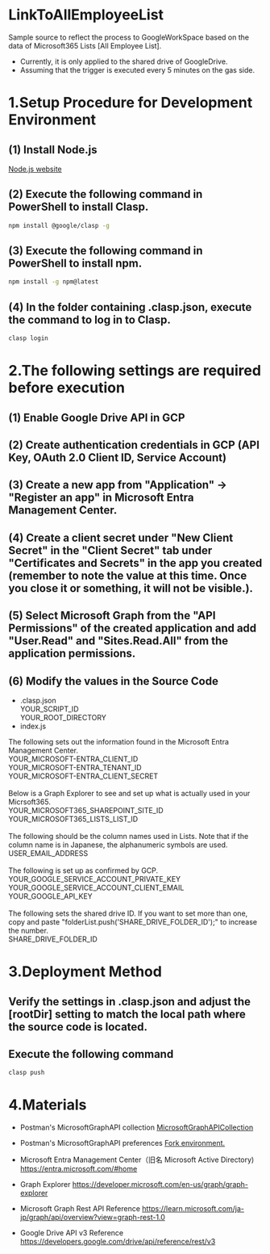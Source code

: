 # LinkToAllEmployeeList
Sample source to reflect the process to GoogleWorkSpace based on the data of Microsoft365 Lists [All Employee List].
- Currently, it is only applied to the shared drive of GoogleDrive.
- Assuming that the trigger is executed every 5 minutes on the gas side.

# 1.Setup Procedure for Development Environment
## (1) Install Node.js
[Node.js website](https://nodejs.org/en)

## (2) Execute the following command in PowerShell to install Clasp.
```bash
npm install @google/clasp -g
```
## (3) Execute the following command in PowerShell to install npm.
```bash
npm install -g npm@latest
```

## (4) In the folder containing .clasp.json, execute the command to log in to Clasp.
```bash
clasp login
```

# 2.The following settings are required before execution
## (1) Enable Google Drive API in GCP
## (2) Create authentication credentials in GCP (API Key, OAuth 2.0 Client ID, Service Account)
## (3) Create a new app from "Application" -> "Register an app" in Microsoft Entra Management Center.
## (4) Create a client secret under "New Client Secret" in the "Client Secret" tab under "Certificates and Secrets" in the app you created (remember to note the value at this time. Once you close it or something, it will not be visible.).
## (5) Select Microsoft Graph from the "API Permissions" of the created application and add "User.Read" and "Sites.Read.All" from the application permissions.
## (6) Modify the values in the Source Code
- .clasp.json<br>
YOUR_SCRIPT_ID<br>
YOUR_ROOT_DIRECTORY<br>
- index.js<br>

The following sets out the information found in the Microsoft Entra Management Center.<br>
YOUR_MICROSOFT-ENTRA_CLIENT_ID<br>
YOUR_MICROSOFT-ENTRA_TENANT_ID<br>
YOUR_MICROSOFT-ENTRA_CLIENT_SECRET<br>
<br>
Below is a Graph Explorer to see and set up what is actually used in your Micrsoft365.<br>
YOUR_MICROSOFT365_SHAREPOINT_SITE_ID<br>
YOUR_MICROSOFT365_LISTS_LIST_ID<br>
<br>
The following should be the column names used in Lists. Note that if the column name is in Japanese, the alphanumeric symbols are used.<br>
USER_EMAIL_ADDRESS<br>
<br>
The following is set up as confirmed by GCP.<br>
YOUR_GOOGLE_SERVICE_ACCOUNT_PRIVATE_KEY<br>
YOUR_GOOGLE_SERVICE_ACCOUNT_CLIENT_EMAIL<br>
YOUR_GOOGLE_API_KEY<br>
<br>
The following sets the shared drive ID. If you want to set more than one, copy and paste "folderList.push('SHARE_DRIVE_FOLDER_ID');" to increase the number.<br>
SHARE_DRIVE_FOLDER_ID<br>

# 3.Deployment Method
## Verify the settings in .clasp.json and adjust the [rootDir] setting to match the local path where the source code is located.

## Execute the following command
```bash
clasp push
```

# 4.Materials
- Postman's MicrosoftGraphAPI collection
[MicrosoftGraphAPICollection](https://www.postman.com/microsoftgraph/workspace/microsoft-graph/collection/455214-085f7047-1bec-4570-9ed0-3a7253be148c?action=share&creator=19182434)

- Postman's MicrosoftGraphAPI preferences
[Fork environment.](https://www.postman.com/microsoftgraph/workspace/microsoft-graph/environment/455214-efbc69b2-69bd-402e-9e72-850b3a49bb21/fork)

- Microsoft Entra Management Center（旧名 Microsoft Active Directory)
https://entra.microsoft.com/#home

- Graph Explorer
https://developer.microsoft.com/en-us/graph/graph-explorer

- Microsoft Graph Rest API Reference
https://learn.microsoft.com/ja-jp/graph/api/overview?view=graph-rest-1.0

- Google Drive API v3 Reference
https://developers.google.com/drive/api/reference/rest/v3
